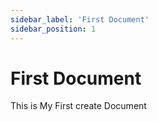 ```yaml
---
sidebar_label: 'First Document'
sidebar_position: 1
---
```


# First Document

This is My First create Document
